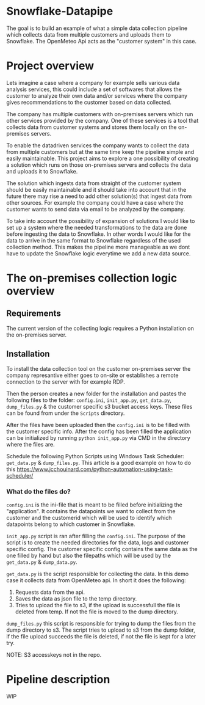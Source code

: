 # Snowflake-Datapipe

The goal is to build an example of what a simple data collection pipeline which collects data from multiple customers and uploads them to Snowflake. The OpenMeteo Api acts as the "customer system" in this case.

# Project overview

Lets imagine a case where a company for example sells various data analysis services, this could include a set of softwares that allows the customer to analyze their own data and/or services where the company gives recommendations to the customer based on data collected.

The company has multiple customers with on-premises servers which run other services provided by the company. One of these services is a tool that collects data from customer systems and stores them locally on the on-premises servers.

To enable the datadriven services the company wants to collect the data from multiple customers but at the same time keep the pipeline simple and easily maintainable. This project aims to explore a one possibility of creating a solution which runs on those on-premises servers and collects the data and uploads it to Snowflake.

The solution which ingests data from straight of the customer system should be easily maintainable and it should take into account that in the future there may rise a need to add other solution(s) that ingest data from other sources. For example the company could have a case where the customer wants to send data via email to be analyzed by the company.

To take into account the possibility of expansion of solutions I would like to set up a system where the needed transformations to the data are done before ingesting the data to Snowflake. In other words I would like for the data to arrive in the same format to Snowflake regardless of the used collection method. This makes the pipeline more manageable as we dont have to update the Snowflake logic everytime we add a new data source.

# The on-premises collection logic overview

## Requirements
The current version of the collecting logic requires a Python installation on the on-premises server.

## Installation 
To install the data collection tool on the customer on-premises server the company represantive either goes to on-site or establishes a remote connection to the server with for example RDP.

Then the person creates a new folder for the installation and pastes the following files to the folder: ```config.ini```, ```init_app.py```, ```get_data.py```, ```dump_files.py``` & the customer specific s3 bucket access keys. These files can be found from under the ```Scripts``` directory.

After the files have been uploaded then the ```config.ini``` is to be filled with the customer specific info. After the config has been filled the application can be initialized by running ```python init_app.py``` via CMD in the directory where the files are.

Schedule the following Python Scripts using Windows Task Scheduler: ```get_data.py``` & ```dump_files.py```. This article is a good example on how to do this https://www.jcchouinard.com/python-automation-using-task-scheduler/

### What do the files do?

```config.ini``` is the ini-file that is meant to be filled before initializing the "application". It contains the datapoints we want to collect from the customer and the customerid which will be used to identify which datapoints belong to which customer in Snowflake. 

```init_app.py``` script is ran after filling the ```config.ini```. The purpose of the script is to create the needed directories for the data, logs and customer specific config. The customer specific config contains the same data as the one filled by hand but also the filepaths which will be used by the ```get_data.py``` & ```dump_data.py```.

```get_data.py``` is the script responsible for collecting the data. In this demo case it collects data from OpenMeteo api. In short it does the following:

1. Requests data from the api.
2. Saves the data as json file to the temp directory.
3. Tries to upload the file to s3, if the upload is successfull the file is deleted from temp. If not the file is moved to the dump directory.

```dump_files.py``` this script is responsible for trying to dump the files from the dump directory to s3. The script tries to upload to s3 from the dump folder, if the file upload succeeds the file is deleted, if not the file is kept for a later try.

NOTE: S3 accesskeys not in the repo.

# Pipeline description

WIP
